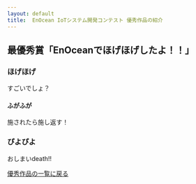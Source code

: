 ```yaml
---
layout: default
title:  EnOcean IoTシステム開発コンテスト 優秀作品の紹介
---
```


## 最優秀賞「EnOceanでほげほげしたよ！！」

### ほげほげ

すごいでしょ？

#### ふがふが

施されたら施し返す！

### ぴよぴよ

おしまいdeath!!


[優秀作品の一覧に戻る](index)
